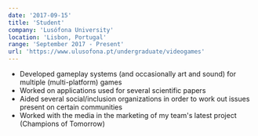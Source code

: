 ```yaml
---
date: '2017-09-15'
title: 'Student'
company: 'Lusófona University'
location: 'Lisbon, Portugal'
range: 'September 2017 - Present'
url: 'https://www.ulusofona.pt/undergraduate/videogames'
---
```


- Developed gameplay systems (and occasionally art and sound) for multiple (multi-platform) games
- Worked on applications used for several scientific papers
- Aided several social/inclusion organizations in order to work out issues present on certain communities
- Worked with the media in the marketing of my team's latest project (Champions of Tomorrow)
